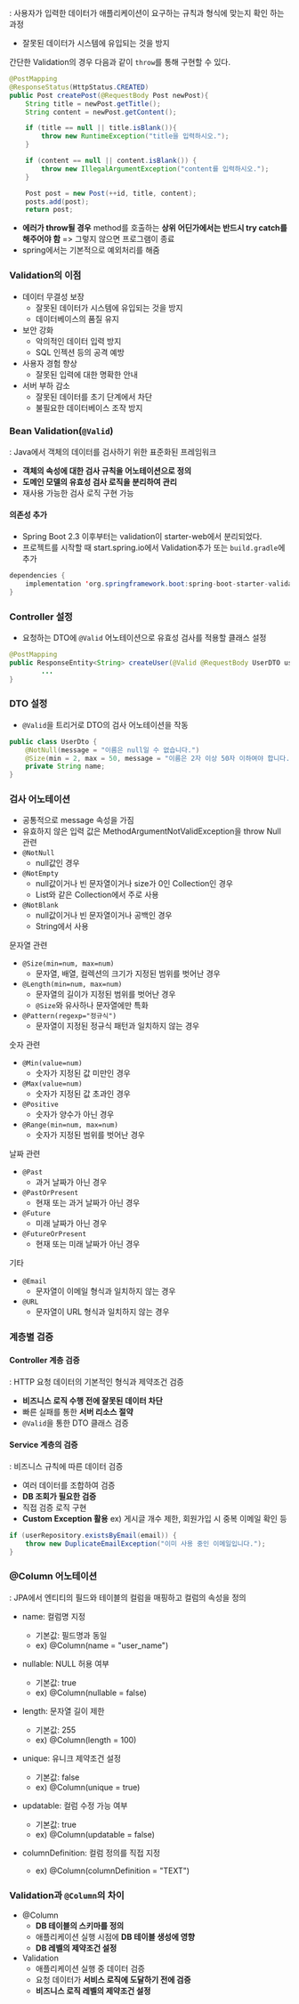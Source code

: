 : 사용자가 입력한 데이터가 애플리케이션이 요구하는 규칙과 형식에 맞는지 확인 하는 과정
- 잘못된 데이터가 시스템에 유입되는 것을 방지

간단한 Validation의 경우 다음과 같이 `throw`를 통해 구현할 수 있다.
```Java
@PostMapping
@ResponseStatus(HttpStatus.CREATED)
public Post createPost(@RequestBody Post newPost){
    String title = newPost.getTitle();
    String content = newPost.getContent();

    if (title == null || title.isBlank()){
        throw new RuntimeException("title을 입력하시오.");
    }

    if (content == null || content.isBlank()) {
        throw new IllegalArgumentException("content를 입력하시오.");
    }

    Post post = new Post(++id, title, content);
    posts.add(post);
    return post;
```
- **에러가 throw될 경우** method를 호출하는 **상위 어딘가에서는 반드시 try catch를 해주어야 함** => 그렇지 않으면 프로그램이 종료
- spring에서는 기본적으로 예외처리를 해줌

### Validation의 이점
- 데이터 무결성 보장
    - 잘못된 데이터가 시스템에 유입되는 것을 방지
    - 데이터베이스의 품질 유지
- 보안 강화
    - 악의적인 데이터 입력 방지
    - SQL 인젝션 등의 공격 예방
- 사용자 경험 향상
    - 잘못된 입력에 대한 명확한 안내
- 서버 부하 감소
    - 잘못된 데이터를 초기 단계에서 차단
    - 불필요한 데이터베이스 조작 방지

### Bean Validation(`@Valid`)
: Java에서 객체의 데이터를 검사하기 위한 표준화된 프레임워크
- **객체의 속성에 대한 검사 규칙을 어노테이션으로 정의**
- **도메인 모델의 유효성 검사 로직을 분리하여 관리**
- 재사용 가능한 검사 로직 구현 가능

#### 의존성 추가
- Spring Boot 2.3 이후부터는 validation이 starter-web에서 분리되었다.
- 프로젝트를 시작할 때 start.spring.io에서 Validation추가 또는 `build.gradle`에 추가
```java
dependencies {
	implementation 'org.springframework.boot:spring-boot-starter-validation'
}
```


### Controller 설정
-  요청하는 DTO에 `@Valid` 어노테이션으로 유효성 검사를 적용할 클래스 설정
```java
@PostMapping
public ResponseEntity<String> createUser(@Valid @RequestBody UserDTO userDTO){
		...
}
```

### DTO  설정
- `@Valid`을 트리거로 DTO의 검사 어노테이션을 작동
```java
public class UserDto {
    @NotNull(message = "이름은 null일 수 없습니다.")
    @Size(min = 2, max = 50, message = "이름은 2자 이상 50자 이하여야 합니다.")
    private String name;
}
```

### 검사 어노테이션
- 공통적으로 message 속성을 가짐
- 유효하지 않은 입력 값은 MethodArgumentNotValidException을 throw
Null 관련
- `@NotNull`
    - null값인 경우
- `@NotEmpty`
    - null값이거나 빈 문자열이거나 size가 0인 Collection인 경우
    - List와 같은 Collection에서 주로 사용
- `@NotBlank`
    - null값이거나 빈 문자열이거나 공백인 경우
    - String에서 사용

문자열 관련
- `@Size(min=num, max=num)`
    - 문자열, 배열, 컬렉션의 크기가 지정된 범위를 벗어난 경우
- `@Length(min=num, max=num)`
    - 문자열의 길이가 지정된 범위를 벗어난 경우
    - `@Size`와 유사하나 문자열에만 특화
- `@Pattern(regexp="정규식")`
    - 문자열이 지정된 정규식 패턴과 일치하지 않는 경우
   
숫자 관련
- `@Min(value=num)`
    - 숫자가 지정된 값 미만인 경우
- `@Max(value=num)`
    - 숫자가 지정된 값 초과인 경우
- `@Positive`
    - 숫자가 양수가 아닌 경우
- `@Range(min=num, max=num)`
    - 숫자가 지정된 범위를 벗어난 경우

날짜 관련
- `@Past`
    - 과거 날짜가 아닌 경우
- `@PastOrPresent`
    - 현재 또는 과거 날짜가 아닌 경우
- `@Future`
    - 미래 날짜가 아닌 경우
- `@FutureOrPresent`
    - 현재 또는 미래 날짜가 아닌 경우

기타
- `@Email`
    - 문자열이 이메일 형식과 일치하지 않는 경우
- `@URL`
    - 문자열이 URL 형식과 일치하지 않는 경우

### 계층별 검증
#### Controller 계층 검증
: HTTP 요청 데이터의 기본적인 형식과 제약조건 검증
- **비즈니스 로직 수행 전에 잘못된 데이터 차단**
- 빠른 실패를 통한 **서버 리소스 절약**
- `@Valid`을 통한 DTO 클래스 검증
#### Service 계층의 검증
:  비즈니스 규칙에 따른 데이터 검증
- 여러 데이터를 조합하여 검증
- **DB 조회가 필요한 검증**
- 직접 검증 로직 구현
- **Custom Exception 활용**
ex) 게시글 개수 제한, 회원가입 시 중복 이메일 확인 등
```java
if (userRepository.existsByEmail(email)) {
    throw new DuplicateEmailException("이미 사용 중인 이메일입니다.");
}
```
### @Column 어노테이션
: JPA에서 엔티티의 필드와 테이블의 컬럼을 매핑하고 컬럼의 속성을 정의

- name: 컬럼명 지정
    - 기본값: 필드명과 동일
    - ex) @Column(name = "user_name")

- nullable: NULL 허용 여부
    - 기본값: true
    - ex) @Column(nullable = false)

- length: 문자열 길이 제한
    - 기본값: 255
    - ex) @Column(length = 100)

- unique: 유니크 제약조건 설정
    - 기본값: false
    - ex) @Column(unique = true)

- updatable: 컬럼 수정 가능 여부
    - 기본값: true
    - ex) @Column(updatable = false)

- columnDefinition: 컬럼 정의를 직접 지정
    - ex) @Column(columnDefinition = "TEXT")
### Validation과 `@Column`의 차이
- @Column
    - **DB 테이블의 스키마를 정의**
    - 애플리케이션 실행 시점에 **DB 테이블 생성에 영향**
    - **DB 레벨의 제약조건 설정**
- Validation
    - 애플리케이션 실행 중 데이터 검증
    - 요청 데이터가 **서비스 로직에 도달하기 전에 검증**
    - **비즈니스 로직 레벨의 제약조건 설정**